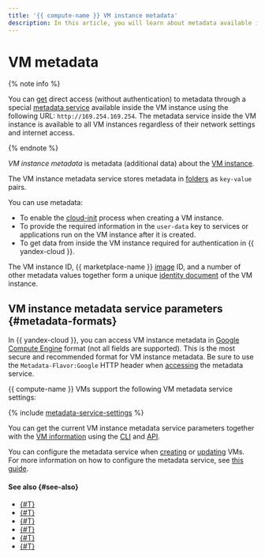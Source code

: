```yaml
---
title: '{{ compute-name }} VM instance metadata'
description: In this article, you will learn about metadata available in the {{ compute-full-name }} VM instance metadata service.
---
```


# VM metadata

{% note info %}

You can [get](./metadata/accessing-metadata.md) direct access (without authentication) to metadata through a special [metadata service](#metadata-formats) available inside the VM instance using the following URL: `http://169.254.169.254`. The metadata service inside the VM instance is available to all VM instances regardless of their network settings and internet access.

{% endnote %}

_VM instance metadata_ is metadata (additional data) about the [VM instance](./vm.md).

The VM instance metadata service stores metadata in [folders](./metadata/directories.md) as `key-value` pairs. 

You can use metadata:
* To enable the [cloud-init](https://cloudinit.readthedocs.io/en/latest/index.html) process when creating a VM instance.
* To provide the required information in the `user-data` key to services or applications run on the VM instance after it is created.
* To get data from inside the VM instance required for authentication in {{ yandex-cloud }}.

The VM instance ID, {{ marketplace-name }} [image](./image.md) ID, and a number of other metadata values together form a unique [identity document](./metadata/identity-document.md) of the VM instance.

## VM instance metadata service parameters {#metadata-formats}

In {{ yandex-cloud }}, you can access VM instance metadata in [Google Compute Engine](https://en.wikipedia.org/wiki/Google_Compute_Engine) format (not all fields are supported). This is the most secure and recommended format for VM instance metadata. Be sure to use the `Metadata-Flavor:Google` HTTP header when [accessing](./metadata/accessing-metadata.md) the metadata service.

{{ compute-name }} VMs support the following VM metadata service settings:

{% include [metadata-service-settings](../../_includes/compute/metadata-service-settings.md) %}

You can get the current VM instance metadata service parameters together with the [VM information](./metadata/accessing-metadata.md#external-access) using the [CLI](../../cli/cli-ref/compute/cli-ref/instance/get.md) and [API](../api-ref/Instance/get.md).

You can configure the metadata service when [creating](../operations/index.md#vm-create) or [updating](../operations/vm-control/vm-update.md) VMs. For more information on how to configure the metadata service, see [this guide](../operations/vm-metadata/setup-metadata-service.md).

#### See also {#see-also}

* [{#T}](./metadata/directories.md)
* [{#T}](./metadata/public-image-keys.md)
* [{#T}](./metadata/sending-metadata.md)
* [{#T}](./metadata/accessing-metadata.md)
* [{#T}](./metadata/identity-document.md)
* [{#T}](instance-groups/instance-template.md)